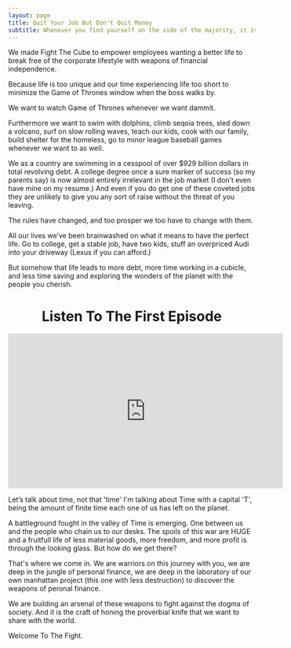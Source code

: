 ```yaml
---
layout: page
title: Quit Your Job But Don't Quit Money
subtitle: Whenever you find yourself on the side of the majority, it is time to pause and reflect. - Mark Twain
---
```


We made Fight The Cube to empower employees wanting a better life to break free of the corporate lifestyle with weapons of financial independence. 

Because life is too unique and our time experiencing life too short to minimize the Game of Thrones window when the boss walks by.

We want to watch Game of Thrones whenever we want dammit.

Furthermore we want to swim with dolphins, climb seqoia trees, sled down a volcano, surf on slow rolling waves, teach our kids, cook with our family, build shelter for the homeless, go to minor league baseball games whenever we want to as well.

We as a country are swimming in a cesspool of over $929 billion dollars in total revolving debt.  A college degree once a sure marker of success (so my parents say) is now almost entirely irrelevant in the job market (I don’t even have mine on my resume.) And even if you do get one of these coveted jobs they are unlikely to give you any sort of raise without the threat of you leaving.

The rules have changed, and too prosper we too have to change with them.

All our lives we’ve been brainwashed on what it means to have the perfect life. Go to college, get a stable job, have two kids, stuff an overpriced Audi into your driveway (Lexus if you can afford.)

But somehow that life leads to more debt, more time working in a cubicle, and less time saving and exploring the wonders of the planet with the people you cherish.

<center><h1>Listen To The First Episode</h1></center>
<center><iframe width="560" height="315" src="https://www.youtube.com/embed/MR4YmUn92Ng" frameborder="0" allowfullscreen></iframe></center>

Let’s talk about time, not that 'time' I'm talking about Time with a capital 'T', being the amount of finite time each one of us has left on the planet.

A battleground fought in the valley of Time is emerging. One between us and the people who chain us to our desks. The spoils of this war are HUGE and a fruitfull life of less material goods, more freedom, and more profit is through the looking glass. But how do we get there?

That's where we come in. We are warriors on this journey with you, we are deep in the jungle of personal finance, we are deep in the laboratory of our own manhattan project (this one with less destruction) to discover the weapons of peronal finance.

We are building an arsenal of these weapons to fight against the dogma of society. And it is the craft of honing the proverbial knife that we want to share with the world.

Welcome To The Fight.











